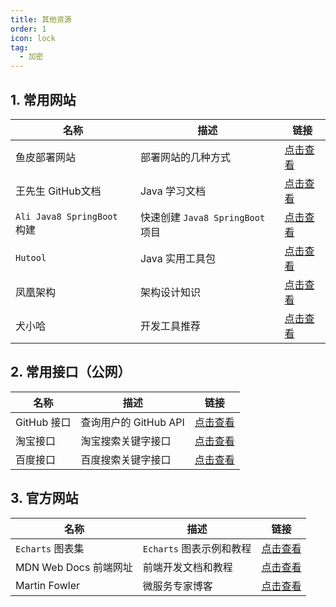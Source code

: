 ```yaml
---
title: 其他资源
order: 1
icon: lock
tag:
  - 加密
---
```


## 1. 常用网站

| 名称             | 描述                   | 链接                                   |
|------------------|------------------------|----------------------------------------|
| 鱼皮部署网站     | 部署网站的几种方式     | [点击查看](https://www.bilibili.com/read/cv16179200) |
| 王先生 GitHub文档 | Java 学习文档          | [点击查看](https://github.com/itwanger/toBeBetterJavaer) |
| `Ali Java8 SpringBoot` 构建 | 快速创建 `Java8 SpringBoot` 项目 | [点击查看](https://start.aliyun.com/) |
| `Hutool` | Java 实用工具包        | [点击查看](https://hutool.cn/)         |
| 凤凰架构         | 架构设计知识           | [点击查看](https://icyfenix.cn/)       |
| 犬小哈           | 开发工具推荐           | [点击查看](https://www.quanxiaoha.com/dev-tools/) |


## 2. 常用接口（公网）

| 名称         | 描述                     | 链接                                                      |
|--------------|--------------------------|-----------------------------------------------------------|
| GitHub 接口  | 查询用户的 GitHub API    | [点击查看](https://api.github.com/search/users?q=xxx)     |
| 淘宝接口     | 淘宝搜索关键字接口       | [点击查看](https://suggest.taobao.com/sug?q=java&callback=haha) |
| 百度接口     | 百度搜索关键字接口       | [点击查看](https://sp0.baidu.com/5a1Fazu8AA54nxGko9WTAnF6hhy/su?wd=java&cb=haha) |


## 3. 官方网站

| 名称                  | 描述                     | 链接                                             |
| --------------------- | ------------------------ | ------------------------------------------------ |
| `Echarts` 图表集      | `Echarts` 图表示例和教程 | [点击查看](https://www.isqqw.com/)               |
| MDN Web Docs 前端网址 | 前端开发文档和教程       | [点击查看](https://developer.mozilla.org/zh-CN/) |
| Martin Fowler         | 微服务专家博客           | [点击查看 ](https://martinfowler.com/)           |

